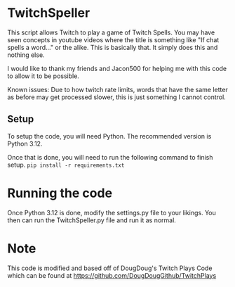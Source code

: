 # TwitchSpeller

This script allows Twitch to play a game of Twitch Spells. You may have seen concepts in youtube videos where the title is something like "If chat spells a word..." or the alike. This is basically that. It simply does this and nothing else.

I would like to thank my friends and Jacon500 for helping me with this code to allow it to be possible.

Known issues:
Due to how twitch rate limits, words that have the same letter as before may get processed slower, this is just something I cannot control.

## Setup
To setup the code, you will need Python. The recommended version is Python 3.12.

Once that is done, you will need to run the following command to finish setup.
`pip install -r requirements.txt`

# Running the code

Once Python 3.12 is done, modify the settings.py file to your likings. You then can run the TwitchSpeller.py file and run it as normal.

# Note

This code is modified and based off of DougDoug's Twitch Plays Code which can be found at https://github.com/DougDougGithub/TwitchPlays
